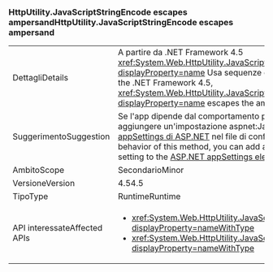 ### <a name="httputilityjavascriptstringencode-escapes-ampersand"></a><span data-ttu-id="a8164-101">HttpUtility.JavaScriptStringEncode escapes ampersand</span><span class="sxs-lookup"><span data-stu-id="a8164-101">HttpUtility.JavaScriptStringEncode escapes ampersand</span></span>

|   |   |
|---|---|
|<span data-ttu-id="a8164-102">Dettagli</span><span class="sxs-lookup"><span data-stu-id="a8164-102">Details</span></span>|<span data-ttu-id="a8164-103">A partire da .NET Framework 4.5 <xref:System.Web.HttpUtility.JavaScriptStringEncode(System.String)?displayProperty=name> Usa sequenze di escape e commerciale (&amp;) caratteri.</span><span class="sxs-lookup"><span data-stu-id="a8164-103">Starting with the .NET Framework 4.5, <xref:System.Web.HttpUtility.JavaScriptStringEncode(System.String)?displayProperty=name> escapes the ampersand (&amp;) character.</span></span>|
|<span data-ttu-id="a8164-104">Suggerimento</span><span class="sxs-lookup"><span data-stu-id="a8164-104">Suggestion</span></span>|<span data-ttu-id="a8164-105">Se l'app dipende dal comportamento precedente di questo metodo, è possibile aggiungere un'impostazione aspnet:JavaScriptDoNotEncodeAmpersand all'[elemento appSettings di ASP.NET](https://msdn.microsoft.com/library/hh975440.aspx) nel file di configurazione.</span><span class="sxs-lookup"><span data-stu-id="a8164-105">If your app depends on the previous behavior of this method, you can add an aspnet:JavaScriptDoNotEncodeAmpersand setting to the [ASP.NET appSettings element](https://msdn.microsoft.com/library/hh975440.aspx) in your configuration file.</span></span>|
|<span data-ttu-id="a8164-106">Ambito</span><span class="sxs-lookup"><span data-stu-id="a8164-106">Scope</span></span>|<span data-ttu-id="a8164-107">Secondario</span><span class="sxs-lookup"><span data-stu-id="a8164-107">Minor</span></span>|
|<span data-ttu-id="a8164-108">Versione</span><span class="sxs-lookup"><span data-stu-id="a8164-108">Version</span></span>|<span data-ttu-id="a8164-109">4.5</span><span class="sxs-lookup"><span data-stu-id="a8164-109">4.5</span></span>|
|<span data-ttu-id="a8164-110">Tipo</span><span class="sxs-lookup"><span data-stu-id="a8164-110">Type</span></span>|<span data-ttu-id="a8164-111">Runtime</span><span class="sxs-lookup"><span data-stu-id="a8164-111">Runtime</span></span>|
|<span data-ttu-id="a8164-112">API interessate</span><span class="sxs-lookup"><span data-stu-id="a8164-112">Affected APIs</span></span>|<ul><li><xref:System.Web.HttpUtility.JavaScriptStringEncode(System.String)?displayProperty=nameWithType></li><li><xref:System.Web.HttpUtility.JavaScriptStringEncode(System.String,System.Boolean)?displayProperty=nameWithType></li></ul>|

